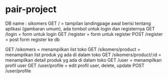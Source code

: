 # pair-project
DB name : sikomers
GET / = tampilan landingpage awal berisi tentang aplikasi (gambaran umum), ada tombol untuk login dan registernya
GET /login = form untuk login
GET /register = form untuk register
POST /register = post form register ke db

GET /sikomers = menampilkan list toko
GET /sikomers/product = menampilkan list produk yg ada di dalam toko
GET /sikomers/product/:id = menampilkan detail produk yg ada di dalam toko
GET /user = menampilkan profil user
GET /user/profile = edit profil user, delete, update
POST /user/profile